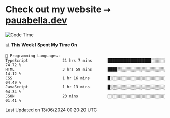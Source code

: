 # Check out my website ⭢ [pauabella.dev](https://pauabella.dev)

<!--START_SECTION:waka-->
![Code Time](http://img.shields.io/badge/Code%20Time-3%2C457%20hrs%2044%20mins-blue)

📊 **This Week I Spent My Time On** 

```text
💬 Programming Languages: 
TypeScript               21 hrs 7 mins       ███████████████████░░░░░░   74.72 % 
HTML                     3 hrs 59 mins       ████░░░░░░░░░░░░░░░░░░░░░   14.12 % 
CSS                      1 hr 16 mins        █░░░░░░░░░░░░░░░░░░░░░░░░   04.49 % 
JavaScript               1 hr 13 mins        █░░░░░░░░░░░░░░░░░░░░░░░░   04.34 % 
JSON                     23 mins             ░░░░░░░░░░░░░░░░░░░░░░░░░   01.41 % 
```


 Last Updated on 13/06/2024 00:20:20 UTC
<!--END_SECTION:waka-->
